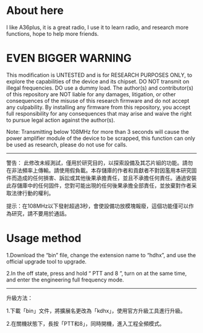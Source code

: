 # About here
I like A36plus, it is a great radio, I use it to learn radio, and research more functions, hope to help more friends.

# EVEN BIGGER WARNING
This modification is UNTESTED and is for RESEARCH PURPOSES ONLY, to explore the capabilities of the device and its chipset. DO NOT transmit on illegal frequencies. DO use a dummy load. The author(s) and contributor(s) of this repository are NOT liable for any damages, litigation, or other consequences of the misuse of this research firmware and do not accept any culpability. By installing any firmware from this repository, you accept full responsibility for any consequences that may arise and waive the right to pursue legal action against the author(s).

Note: Transmitting below 108MHz for more than 3 seconds will cause the power amplifier module of the device to be scrapped, this function can only be used as research, please do not use for calls.

---

警告：
此修改未經測試，僅用於研究目的，以探索設備及其芯片組的功能。請勿在非法頻率上傳輸。請使用假負載。本存儲庫的作者和貢獻者不對因濫用本研究固件而造成的任何損害、訴訟或其他後果承擔責任，並且不承擔任何責任。通過安裝此存儲庫中的任何固件，您對可能出現的任何後果承擔全部責任，並放棄對作者采取法律行動的權利。

提示：在108MHz以下發射超過3秒，會使設備功放模塊報廢，這個功能僅可以作為研究，請不要用於通話。

# Usage method
1.Download the “bin” file, change the extension name to “hdhx”, and use the official upgrade tool to upgrade.

2.In the off state, press and hold “ PTT and 8 ”, turn on at the same time, and enter the engineering full frequency mode.

---

升級方法：

1.下載「bin」文件，將擴展名更改為「kdhx」，使用官方升級工具進行升級。

2.在關機狀態下，長按「PTT和8」，同時開機，進入工程全頻模式。
